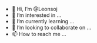 - 👋 Hi, I’m @Leonsoj
- 👀 I’m interested in ...
- 🌱 I’m currently learning ...
- 💞️ I’m looking to collaborate on ...
- 📫 How to reach me ...

<!---
Leonsoj/Leonsoj is a ✨ special ✨ repository because its `README.md` (this file) appears on your GitHub profile.
You can click the Preview link to take a look at your changes.
--->

